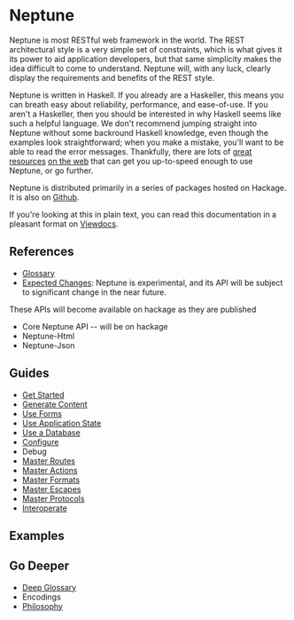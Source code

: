 Neptune
=======

Neptune is most RESTful web framework in the world. The REST architectural style is a very simple set of constraints, which is what gives it its power to aid application developers, but that same simplicity makes the idea difficult to come to understand. Neptune will, with any luck, clearly display the requirements and benefits of the REST style.

Neptune is written in Haskell. If you already are a Haskeller, this means you can breath easy about reliability, performance, and ease-of-use. If you aren't a Haskeller, then you should be interested in why Haskell seems like such a helpful language. We don't recommend jumping straight into Neptune without some backround Haskell knowledge, even though the examples look straightforward; when you make a mistake, you'll want to be able to read the error messages. Thankfully, there are lots of [great](http://learnyouahaskell.com/) [resources](http://book.realworldhaskell.org/) [on the web](http://www.haskell.org/haskellwiki/Learning_Haskell) that can get you up-to-speed enough to use Neptune, or go further.

Neptune is distributed primarily in a series of packages hosted on Hackage. It is also on [Github](https://github.com/Zankoku-Okuno/neptune).

If you're looking at this in plain text, you can read this documentation in a pleasant format on [Viewdocs](http://Zankoku-Okuno.viewdocs.io/neptune/).


References
----------

* [Glossary](glossary.md)
* [Expected Changes](coming_soon.md): Neptune is experimental, and its API will be subject to significant change in the near future.

These APIs will become available on hackage as they are published

* Core Neptune API -- will be on hackage
* Neptune-Html
* Neptune-Json

Guides
------

 * [Get Started](guides/get_started.md)
 * [Generate Content](guides/content.md)
 * [Use Forms](guides/forms.md)
 * [Use Application State](guides/app_state.md)
 * [Use a Database](guides/database.md)
 * [Configure](guides/configure.md)
 * Debug
 * [Master Routes](guides/routes.md)
 * [Master Actions](guides/actions.md)
 * [Master Formats](guides/formats.md)
 * [Master Escapes](guides/escapes.md)
 * [Master Protocols](guides/protocols.md)
 * [Interoperate](interoperate.md)

Examples
--------

Go Deeper
---------

* [Deep Glossary](deep_glossary.md)
* Encodings
* [Philosophy](philosophy.md)
